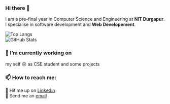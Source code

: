 ### Hi there 👋


I am a pre-final year in Computer Science and Engineering at **NIT Durgapur**.</br> 
I specialise in software development and **Web Developement**.</br>

![Top Langs](https://github-readme-stats.vercel.app/api/top-langs/?username=abhakta-47&hide=scss,css&show_icons=true&theme=dracula&locale=en&layout=compact)
<br>
![GitHub Stats](https://github-readme-stats.vercel.app/api//?username=abhakta-47&show_icons=true&theme=dracula&locale=en&layout=compact)
<br>
<!-- ![Github stats](https://github-readme-stats.vercel.app/api?username=abhakta-47&theme=onedark&show_icons=true&count_private=true)<br> -->
### 🔭 I’m currently working on
my self 🙃 as CSE student and some projects
<br>
### 📫 How to reach me:
🔭 Hit me up on [Linkedin](https://www.linkedin.com/in/arnab-bhakta-a20b301b5/)</br>
:email: Send me an [email](mailto:ab.inpathtoadev@gmail.com)</br>
<!--
**abhakta-47/abhakta-47** is a ✨ _special_ ✨ repository because its `README.md` (this file) appears on your GitHub profile.

Here are some ideas to get you started:

- 🔭 I’m currently working on ...
- 🌱 I’m currently learning ...
- 👯 I’m looking to collaborate on ...
- 🤔 I’m looking for help with ...
- 💬 Ask me about ...
- 📫 How to reach me: ...
- 😄 Pronouns: ...
- ⚡ Fun fact: ...
-->
